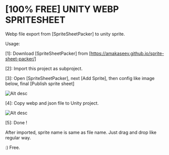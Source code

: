 # [100% FREE] UNITY WEBP SPRITESHEET

Webp file export from [SpriteSheetPacker] to unity sprite.

Usage:

[1]: Download [SpriteSheetPacker] from [https://amakaseev.github.io/sprite-sheet-packer/]

[2]: Import this project as subproject.

[3]: Open [SpriteSheetPacker], next [Add Sprite], then config like image below, final [Publish sprite sheet]

![Alt desc](https://i.ibb.co/znmXB9z/Untitled.jpg)

[4]: Copy webp and json file to Unity project.

![Alt desc](https://i.ibb.co/MNHdRP4/Untitled-1.jpg)

[5]: Done !

After imported, sprite name is same as file name.
Just drag and drop like regular way.

:) Free.
